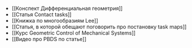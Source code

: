 - [[Конспект Дифференциальная геометрия]]
- [[Статья Contact tasks]]
- [[Книжка по многообразиям Lee]]
- [[Статья, в которой обещают поговорить про постановку task maps]]
- [[Курс Geometric Control of Mechanical Systems]]
- [[Видео про PBDS по статье]]